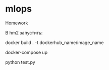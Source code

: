 # mlops
Homework 

В hm2 запустить:

docker build . -t dockerhub_name/image_name

docker-compose up

python test.py
